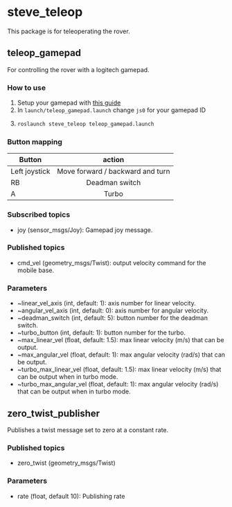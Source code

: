 # steve_teleop
This package is for teleoperating the rover.

## teleop_gamepad
For controlling the rover with a logitech gamepad.

### How to use
1. Setup your gamepad with [this guide](http://wiki.ros.org/joy/Tutorials/ConfiguringALinuxJoystick)
2. In `launch/teleop_gamepad.launch` change `js0` for your gamepad ID
3.
    ```bash
    roslaunch steve_teleop teleop_gamepad.launch
    ```

### Button mapping
| Button       | action |
| ---          |:---:   |
|Left joystick | Move forward / backward and turn |
|RB            | Deadman switch |
|A             | Turbo |


### Subscribed topics
* joy (sensor_msgs/Joy): Gamepad joy message.
### Published topics
* cmd_vel (geometry_msgs/Twist): output velocity command for the mobile base.

### Parameters
* ~linear_vel_axis (int, default: 1): axis number for linear velocity.
* ~angular_vel_axis (int, default: 0): axis number for angular velocity.
* ~deadman_switch (int, default: 5): button number for the deadman switch.
* ~turbo_button (int, default: 1): button number for the turbo.
* ~max_linear_vel (float, default: 1.5): max linear velocity (m/s) that can be output.
* ~max_angular_vel (float, default: 1): max angular velocity (rad/s) that can be output.
* ~turbo_max_linear_vel (float, default: 1.5): max linear velocity (m/s) that can be output when in turbo mode.
* ~turbo_max_angular_vel (float, default: 1): max angular velocity (rad/s) that can be output when in turbo mode.

## zero_twist_publisher
Publishes a twist message set to zero at a constant rate.

### Published topics
* zero_twist (geometry_msgs/Twist)

### Parameters
* rate (float, default 10): Publishing rate


